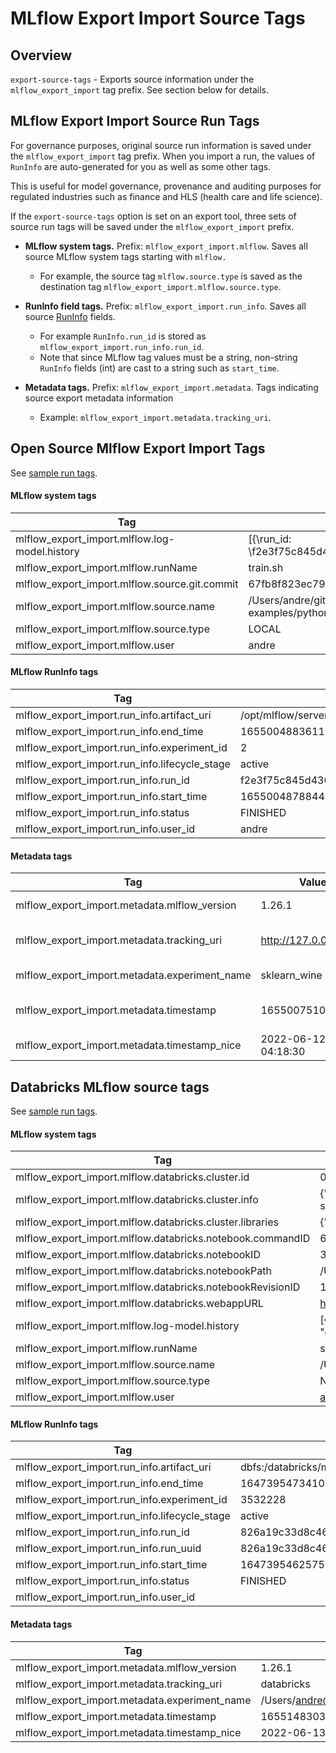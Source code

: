 # MLflow Export Import Source Tags

## Overview

`export-source-tags` - Exports source information under the `mlflow_export_import` tag prefix. See section below for details.

## MLflow Export Import Source Run Tags

For governance purposes, original source run information is saved under the `mlflow_export_import` tag prefix. 
When you import a run, the values of `RunInfo` are auto-generated for you as well as some other tags. 

This is useful for model governance, provenance and auditing purposes for regulated industries such as finance and HLS (health care and life science).

If the `export-source-tags` option is set on an export tool, three sets of source run tags will be saved under the `mlflow_export_import` prefix.

* **MLflow system tags.** Prefix: `mlflow_export_import.mlflow`. Saves all source MLflow system tags starting with `mlflow.` 
  * For example, the source tag `mlflow.source.type` is saved as the destination tag `mlflow_export_import.mlflow.source.type`.

* **RunInfo field tags.** Prefix: `mlflow_export_import.run_info`. Saves all source [RunInfo](https://mlflow.org/docs/latest/python_api/mlflow.entities.html#mlflow.entities.RunInfo) fields.
  * For example `RunInfo.run_id` is stored as `mlflow_export_import.run_info.run_id`.
  * Note that since MLflow tag values must be a string, non-string `RunInfo` fields (int) are cast to a string such as `start_time`.

* **Metadata tags.** Prefix: `mlflow_export_import.metadata`.  Tags indicating source export metadata information 
  * Example: `mlflow_export_import.metadata.tracking_uri`.

## Open Source Mlflow Export Import Tags

See [sample run tags](samples/oss_mlflow/individual/experiments/sklearn_wine/eb66c160957d4a28b11d3f1b968df9cd/run.json).

#### MLflow system tags

|Tag | Value |
|----|-------|
| mlflow_export_import.mlflow.log-model.history | [{\run_id\: \f2e3f75c845d4365addbc9c0262a58a5\ | \artifact_path\: \model\, \utc_time_created\: \2022-06-12 03:34:39.289551\, \flavors\: {\python_function\: {\model_path\: \model.pkl\, \loader_module\: \mlflow.sklearn\, \python_version\: \3.7.6\, \env\: \conda.yaml\}, \sklearn\: {\pickled_model\: \model.pkl\, \sklearn_version\: \1.0.2\, \serialization_format\: \cloudpickle\, \code\: null}}, \model_uuid\: \38c43fc59c734b0a80704ac3214ea2c3\, \mlflow_version\: \1.26.1\}, {\run_id\: \f2e3f75c845d4365addbc9c0262a58a5\, \artifact_path\: \onnx-model\, \utc_time_created\: \2022-06-12 03:34:42.110784\, \flavors\: {\python_function\: {\loader_module\: \mlflow.onnx\, \python_version\: \3.7.6\, \data\: \model.onnx\, \env\: \conda.yaml\}, \onnx\: {\onnx_version\: \1.10.2\, \data\: \model.onnx\, \providers\: [\CUDAExecutionProvider\, \CPUExecutionProvider\], \code\: null}}, \model_uuid\: \ddf79625e4d241b7813e601f31b1222f\, \mlflow_version\: \1.26.1\}],
| mlflow_export_import.mlflow.runName | train.sh |
| mlflow_export_import.mlflow.source.git.commit | 67fb8f823ec794902cdbb67be653a6155a0b5172 |
| mlflow_export_import.mlflow.source.name | /Users/andre/git/mlflow-examples/python/sklearn/wine_quality/train.py |
| mlflow_export_import.mlflow.source.type | LOCAL |
| mlflow_export_import.mlflow.user | andre |

#### MLflow RunInfo tags

|Tag | Value |
|----|-------|
| mlflow_export_import.run_info.artifact_uri | /opt/mlflow/server/mlruns/2/f2e3f75c845d4365addbc9c0262a58a5/artifacts |
| mlflow_export_import.run_info.end_time | 1655004883611 |
| mlflow_export_import.run_info.experiment_id | 2 |
| mlflow_export_import.run_info.lifecycle_stage | active |
| mlflow_export_import.run_info.run_id | f2e3f75c845d4365addbc9c0262a58a5 |
| mlflow_export_import.run_info.start_time | 1655004878844 |
| mlflow_export_import.run_info.status | FINISHED |
| mlflow_export_import.run_info.user_id | andre |

#### Metadata tags

|Tag | Value | Description |
|----|-------|-------------|
| mlflow_export_import.metadata.mlflow_version | 1.26.1 | MLflow version |
| mlflow_export_import.metadata.tracking_uri | http://127.0.0.1:5020 | Source tracking server URI |
| mlflow_export_import.metadata.experiment_name | sklearn_wine | Name of experiment |
| mlflow_export_import.metadata.timestamp | 1655007510 | Time when run was exported |
| mlflow_export_import.metadata.timestamp_nice | 2022-06-12 04:18:30 | ibid |

## Databricks MLflow source tags

See [sample run tags](samples/databricks/individual/experiments/sklearn_wine/f2e3f75c845d4365addbc9c0262a58a5/run.json).

#### MLflow system tags 

|Tag | Value | 
|----|-------|
| mlflow_export_import.mlflow.databricks.cluster.id         | 0318-151752-abed99                                                                                             |
| mlflow_export_import.mlflow.databricks.cluster.info       | {"cluster_name":"Shared Autoscaling Americas","spark_version":"10.2.x-cpu-ml-scala2.12","node_type_id":"i3.2xl |
| mlflow_export_import.mlflow.databricks.cluster.libraries  | {"installable":[],"redacted":[]}                                                                               |
| mlflow_export_import.mlflow.databricks.notebook.commandID | 6101304639030907941_7207589773925520000_e458c0ed7c5c4e52b020b1b92d39b308                                       |
| mlflow_export_import.mlflow.databricks.notebookID         | 3532228                                                                                                        |
| mlflow_export_import.mlflow.databricks.notebookPath       | /Users/andre@mycompany.com/mlflow/02a_Sklearn_Train_Predict    |
| mlflow_export_import.mlflow.databricks.notebookRevisionID | 1647395473565                                                                                                  |
| mlflow_export_import.mlflow.databricks.webappURL          | https://demo.cloud.databricks.com                                                                              |
| mlflow_export_import.mlflow.log-model.history             | [{"artifact_path":"sklearn-model","signature":{"inputs":"[{\"name\": \"fixed acidity\", \"type\": \"double\"}, |
| mlflow_export_import.mlflow.runName                       | sklearn                                                                                                        |
| mlflow_export_import.mlflow.source.name                   | /Users/andre@mycompany.com/mlflow/02a_Sklearn_Train_Predict    |
| mlflow_export_import.mlflow.source.type                   | NOTEBOOK                                                                                                       |
| mlflow_export_import.mlflow.user                          | andre@mycompany.com                                                                                 |

#### MLflow RunInfo tags

|Tag | Value | 
|----|-------|
| mlflow_export_import.run_info.artifact_uri                | dbfs:/databricks/mlflow/3532228/826a19c33d8c461ebf91aa90c25a5dd8/artifacts |
| mlflow_export_import.run_info.end_time                    | 1647395473410                                                              |
| mlflow_export_import.run_info.experiment_id               | 3532228                                                                    |
| mlflow_export_import.run_info.lifecycle_stage             | active                                                                     |
| mlflow_export_import.run_info.run_id                      | 826a19c33d8c461ebf91aa90c25a5dd8                                           |
| mlflow_export_import.run_info.run_uuid                    | 826a19c33d8c461ebf91aa90c25a5dd8                                           |
| mlflow_export_import.run_info.start_time                  | 1647395462575                                                              |
| mlflow_export_import.run_info.status                      | FINISHED                                                                   |
| mlflow_export_import.run_info.user_id                     |                                                                            |

#### Metadata tags
|Tag | Value | 
|----|-------|
| mlflow_export_import.metadata.mlflow_version | 1.26.1 | 
| mlflow_export_import.metadata.tracking_uri                | databricks |
| mlflow_export_import.metadata.experiment_name             | /Users/andre@mycompany.com/mlflow/02a_Sklearn_Train_Predict    |
| mlflow_export_import.metadata.timestamp                   | 1655148303 |
| mlflow_export_import.metadata.timestamp_nice              | 2022-06-13 19:25:03 |

